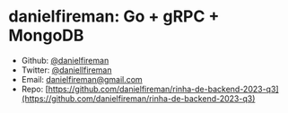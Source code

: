 # danielfireman: Go + gRPC + MongoDB

- Github: [@danielfireman](https://github.com/danielfireman)
- Twitter: [@daniellfireman](https://twitter.com/daniellfireman)
- Email: danielfireman@gmail.com
- Repo: [https://github.com/danielfireman/rinha-de-backend-2023-q3](https://github.com/danielfireman/rinha-de-backend-2023-q3)
